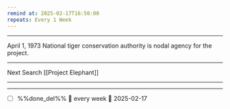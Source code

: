 ```yaml
---
remind at: 2025-02-17T16:50:00
repeats: Every 1 Week
---
```

---
April 1, 1973
National tiger conservation authority is nodal agency for the project.

---
Next Search
[[Project Elephant]]


---
---
- [ ] %%done_del%% 🔁 every week 📅 2025-02-17
